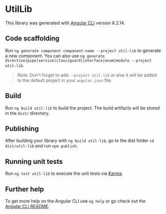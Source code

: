 # UtilLib

This library was generated with [Angular CLI](https://github.com/angular/angular-cli) version 8.2.14.

## Code scaffolding

Run `ng generate component component-name --project util-lib` to generate a new component. You can also use `ng generate directive|pipe|service|class|guard|interface|enum|module --project util-lib`.
> Note: Don't forget to add `--project util-lib` or else it will be added to the default project in your `angular.json` file. 

## Build

Run `ng build util-lib` to build the project. The build artifacts will be stored in the `dist/` directory.

## Publishing

After building your library with `ng build util-lib`, go to the dist folder `cd dist/util-lib` and run `npm publish`.

## Running unit tests

Run `ng test util-lib` to execute the unit tests via [Karma](https://karma-runner.github.io).

## Further help

To get more help on the Angular CLI use `ng help` or go check out the [Angular CLI README](https://github.com/angular/angular-cli/blob/master/README.md).
